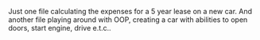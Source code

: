 Just one file calculating the expenses for a 5 year lease on a new car.
And another file playing around with OOP, creating a car with abilities to open doors, start engine, drive e.t.c..
